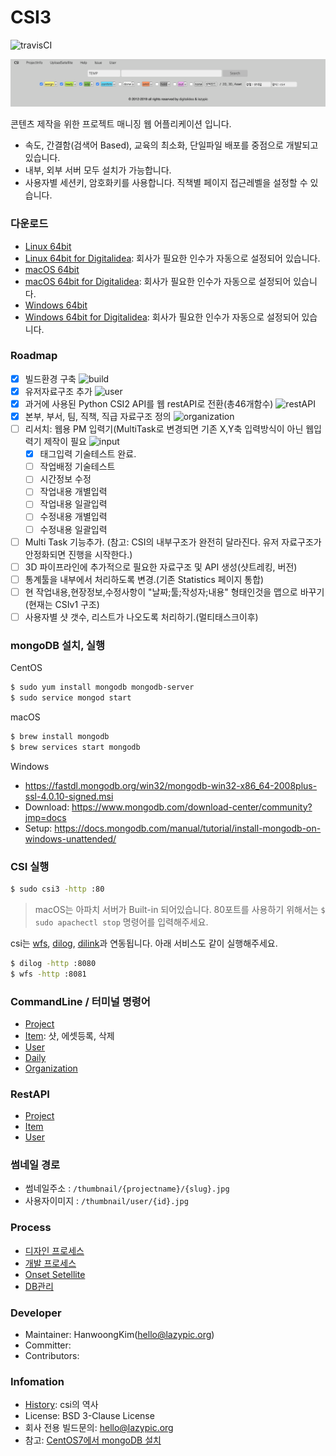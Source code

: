 # CSI3

![travisCI](https://secure.travis-ci.org/digital-idea/csi3.png)

![screenshot](figures/screenshot.png)

콘텐츠 제작을 위한 프로젝트 매니징 웹 어플리케이션 입니다.

- 속도, 간결함(검색어 Based), 교육의 최소화, 단일파일 배포를 중점으로 개발되고 있습니다.
- 내부, 외부 서버 모두 설치가 가능합니다.
- 사용자별 세션키, 암호화키를 사용합니다. 직책별 페이지 접근레벨을 설정할 수 있습니다.

### 다운로드

- [Linux 64bit](https://github.com/digital-idea/csi3/releases/download/v3.0.4/csi3_linux_x86-64.tgz)
- [Linux 64bit for Digitalidea](https://github.com/digital-idea/csi3/releases/download/v3.0.4/csi3_linux_di_x86-64.tgz): 회사가 필요한 인수가 자동으로 설정되어 있습니다.
- [macOS 64bit](https://github.com/digital-idea/csi3/releases/download/v3.0.4/csi3_darwin_x86-64.tgz)
- [macOS 64bit for Digitalidea](https://github.com/digital-idea/csi3/releases/download/v3.0.4/csi3_darwin_di_x86-64.tgz): 회사가 필요한 인수가 자동으로 설정되어 있습니다.
- [Windows 64bit](https://github.com/digital-idea/csi3/releases/download/v3.0.4/csi3_windows_x86-64.tgz)
- [Windows 64bit for Digitalidea](https://github.com/digital-idea/csi3/releases/download/v3.0.4/csi3_windows_di_x86-64.tgz): 회사가 필요한 인수가 자동으로 설정되어 있습니다.


### Roadmap
- [x] 빌드환경 구축 ![build](http://progressed.io/bar/100)
- [x] 유저자료구조 추가 ![user](http://progressed.io/bar/100)
- [x] 과거에 사용된 Python CSI2 API를 웹 restAPI로 전환(총46개함수) ![restAPI](http://progressed.io/bar/100)
- [x] 본부, 부서, 팀, 직책, 직급 자료구조 정의 ![organization](http://progressed.io/bar/100)
- [ ] 리서치: 웹용 PM 입력기(MultiTask로 변경되면 기존 X,Y축 입력방식이 아닌 웹입력기 제작이 필요 ![input](http://progressed.io/bar/5)
    - [x] 태그입력 기술테스트 완료.
    - [ ] 작업배정 기술테스트
    - [ ] 시간정보 수정
    - [ ] 작업내용 개별입력
    - [ ] 작업내용 일괄입력
    - [ ] 수정내용 개별입력
    - [ ] 수정내용 일괄입력
- [ ] Multi Task 기능추가. (참고: CSI의 내부구조가 완전히 달라진다. 유저 자료구조가 안정화되면 진행을 시작한다.)
- [ ] 3D 파이프라인에 추가적으로 필요한 자료구조 및 API 생성(샷트레킹, 버전)
- [ ] 통계툴을 내부에서 처리하도록 변경.(기존 Statistics 페이지 통합)
- [ ] 현 작업내용,현장정보,수정사항이 "날짜;툴;작성자;내용" 형태인것을 맵으로 바꾸기(현재는 CSIv1 구조)
- [ ] 사용자별 샷 갯수, 리스트가 나오도록 처리하기.(멀티태스크이후)

### mongoDB 설치, 실행

CentOS
```bash
$ sudo yum install mongodb mongodb-server
$ sudo service mongod start
```

macOS
```bash
$ brew install mongodb
$ brew services start mongodb
```

Windows
- https://fastdl.mongodb.org/win32/mongodb-win32-x86_64-2008plus-ssl-4.0.10-signed.msi
- Download: https://www.mongodb.com/download-center/community?jmp=docs
- Setup: https://docs.mongodb.com/manual/tutorial/install-mongodb-on-windows-unattended/

### CSI 실행

```bash
$ sudo csi3 -http :80
```

> macOS는 아파치 서버가 Built-in 되어있습니다. 80포트를 사용하기 위해서는 `$ sudo apachectl stop` 명령어를 입력해주세요.

csi는 [wfs](https://github.com/digital-idea/wfs), [dilog](https://github.com/digital-idea/dilog), [dilink](https://github.com/digital-idea/dilink)과 연동됩니다. 아래 서비스도 같이 실행해주세요.

```bash
$ dilog -http :8080
$ wfs -http :8081
```

### CommandLine / 터미널 명령어
- [Project](documents/project.md)
- [Item](documents/item.md): 샷, 에셋등록, 삭제
- [User](documents/user.md)
- [Daily](documents/daily.md)
- [Organization](documents/organization.md)

### RestAPI
- [Project](documents/rest_project.md)
- [Item](documents/rest_item.md)
- [User](documents/rest_user.md)

### 썸네일 경로
- 썸네일주소 : `/thumbnail/{projectname}/{slug}.jpg`
- 사용자이미지 : `/thumbnail/user/{id}.jpg`

### Process
- [디자인 프로세스](documents/process_designer.md)
- [개발 프로세스](documents/process_developer.md)
- [Onset Setellite](documents/setellite.md)
- [DB관리](documents/dbbackup.md)

### Developer
- Maintainer: HanwoongKim(hello@lazypic.org)
- Committer: 
- Contributors: 

### Infomation
- [History](documents/history.md): csi의 역사
- License: BSD 3-Clause License
- 회사 전용 빌드문의: hello@lazypic.org
- 참고: [CentOS7에서 mongoDB 설치](https://github.com/cgiseminar/curriculum/blob/master/docs/install_mongodb.md)

